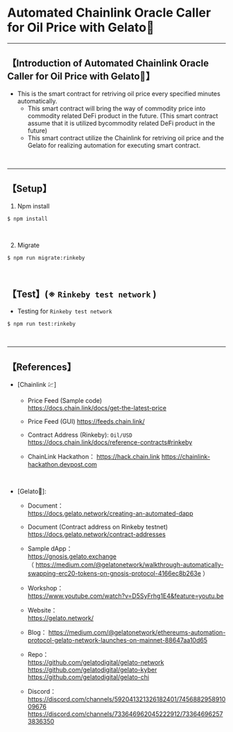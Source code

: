 # Automated Chainlink Oracle Caller for Oil Price with Gelato🍦

***
## 【Introduction of Automated Chainlink Oracle Caller for Oil Price with Gelato🍦】
- This is the smart contract for retriving oil price every specified minutes automatically.
  - This smart contract will bring the way of commodity price into commodity related DeFi product in the future. (This smart contract assume that it is utilized bycommodity related DeFi product in the future)
  - This smart contract utilize the Chainlink for retriving oil price and the Gelato for realizing automation for executing smart contract.

&nbsp;

***

## 【Setup】
1. Npm install
```
$ npm install
```

<br>


2. Migrate
```
$ npm run migrate:rinkeby
```

&nbsp;

## 【Test】(※ `Rinkeby test network` )
- Testing for `Rinkeby test network`
```
$ npm run test:rinkeby
```


<br>

***

## 【References】
- [Chainlink 💹]
  - Price Feed (Sample code)  
    https://docs.chain.link/docs/get-the-latest-price  
  
  - Price Feed (GUI)
    https://feeds.chain.link/

  - Contract Address (Rinkeby): `Oil/USD`  
    https://docs.chain.link/docs/reference-contracts#rinkeby  

  - ChainLink Hackathon：
    https://hack.chain.link
    https://chainlink-hackathon.devpost.com

<br>

- [Gelato🍦]:
  - Document：  
    https://docs.gelato.network/creating-an-automated-dapp  

  - Document (Contract address on Rinkeby testnet)  
    https://docs.gelato.network/contract-addresses

  - Sample dApp：  
    https://gnosis.gelato.exchange  
    （ https://medium.com/@gelatonetwork/walkthrough-automatically-swapping-erc20-tokens-on-gnosis-protocol-4166ec8b263e ）

  - Workshop：  
    https://www.youtube.com/watch?v=D5SyFrhg1E4&feature=youtu.be   

  - Website：  
    https://gelato.network/
  
  - Blog： 
    https://medium.com/@gelatonetwork/ethereums-automation-protocol-gelato-network-launches-on-mainnet-88647aa10d65
  
  - Repo：  
    https://github.com/gelatodigital/gelato-network 
    https://github.com/gelatodigital/gelato-kyber
    https://github.com/gelatodigital/gelato-chi
  
  - Discord：  
    https://discord.com/channels/592041321326182401/745688295891009676  
    https://discord.com/channels/733646962045222912/733646962573836350  

